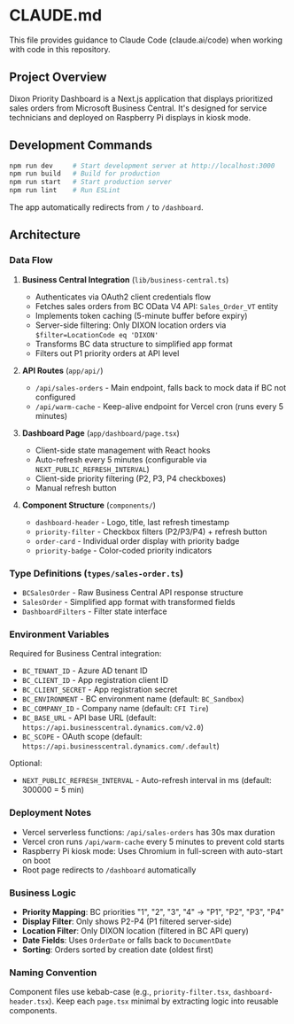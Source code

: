 # CLAUDE.md

This file provides guidance to Claude Code (claude.ai/code) when working with code in this repository.

## Project Overview

Dixon Priority Dashboard is a Next.js application that displays prioritized sales orders from Microsoft Business Central. It's designed for service technicians and deployed on Raspberry Pi displays in kiosk mode.

## Development Commands

```bash
npm run dev     # Start development server at http://localhost:3000
npm run build   # Build for production
npm run start   # Start production server
npm run lint    # Run ESLint
```

The app automatically redirects from `/` to `/dashboard`.

## Architecture

### Data Flow

1. **Business Central Integration** (`lib/business-central.ts`)
   - Authenticates via OAuth2 client credentials flow
   - Fetches sales orders from BC OData V4 API: `Sales_Order_VT` entity
   - Implements token caching (5-minute buffer before expiry)
   - Server-side filtering: Only DIXON location orders via `$filter=LocationCode eq 'DIXON'`
   - Transforms BC data structure to simplified app format
   - Filters out P1 priority orders at API level

2. **API Routes** (`app/api/`)
   - `/api/sales-orders` - Main endpoint, falls back to mock data if BC not configured
   - `/api/warm-cache` - Keep-alive endpoint for Vercel cron (runs every 5 minutes)

3. **Dashboard Page** (`app/dashboard/page.tsx`)
   - Client-side state management with React hooks
   - Auto-refresh every 5 minutes (configurable via `NEXT_PUBLIC_REFRESH_INTERVAL`)
   - Client-side priority filtering (P2, P3, P4 checkboxes)
   - Manual refresh button

4. **Component Structure** (`components/`)
   - `dashboard-header` - Logo, title, last refresh timestamp
   - `priority-filter` - Checkbox filters (P2/P3/P4) + refresh button
   - `order-card` - Individual order display with priority badge
   - `priority-badge` - Color-coded priority indicators

### Type Definitions (`types/sales-order.ts`)

- `BCSalesOrder` - Raw Business Central API response structure
- `SalesOrder` - Simplified app format with transformed fields
- `DashboardFilters` - Filter state interface

### Environment Variables

Required for Business Central integration:
- `BC_TENANT_ID` - Azure AD tenant ID
- `BC_CLIENT_ID` - App registration client ID
- `BC_CLIENT_SECRET` - App registration secret
- `BC_ENVIRONMENT` - BC environment name (default: `BC_Sandbox`)
- `BC_COMPANY_ID` - Company name (default: `CFI Tire`)
- `BC_BASE_URL` - API base URL (default: `https://api.businesscentral.dynamics.com/v2.0`)
- `BC_SCOPE` - OAuth scope (default: `https://api.businesscentral.dynamics.com/.default`)

Optional:
- `NEXT_PUBLIC_REFRESH_INTERVAL` - Auto-refresh interval in ms (default: 300000 = 5 min)

### Deployment Notes

- Vercel serverless functions: `/api/sales-orders` has 30s max duration
- Vercel cron runs `/api/warm-cache` every 5 minutes to prevent cold starts
- Raspberry Pi kiosk mode: Uses Chromium in full-screen with auto-start on boot
- Root page redirects to `/dashboard` automatically

### Business Logic

- **Priority Mapping**: BC priorities "1", "2", "3", "4" → "P1", "P2", "P3", "P4"
- **Display Filter**: Only shows P2-P4 (P1 filtered server-side)
- **Location Filter**: Only DIXON location (filtered in BC API query)
- **Date Fields**: Uses `OrderDate` or falls back to `DocumentDate`
- **Sorting**: Orders sorted by creation date (oldest first)

### Naming Convention

Component files use kebab-case (e.g., `priority-filter.tsx`, `dashboard-header.tsx`). Keep each `page.tsx` minimal by extracting logic into reusable components.

